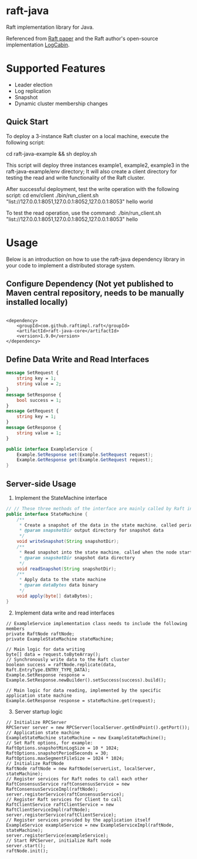 # raft-java
Raft implementation library for Java.

Referenced from [Raft paper](https://github.com/maemual/raft-zh_cn) and the Raft author's open-source implementation [LogCabin](https://github.com/logcabin/logcabin).

# Supported Features
* Leader election
* Log replication
* Snapshot
* Dynamic cluster membership changes

## Quick Start
To deploy a 3-instance Raft cluster on a local machine, execute the following script:

cd raft-java-example && sh deploy.sh

This script will deploy three instances example1, example2, example3 in the raft-java-example/env directory;
It will also create a client directory for testing the read and write functionality of the Raft cluster.

After successful deployment, test the write operation with the following script:
cd env/client
./bin/run_client.sh "list://127.0.0.1:8051,127.0.0.1:8052,127.0.0.1:8053" hello world

To test the read operation, use the command:
./bin/run_client.sh "list://127.0.0.1:8051,127.0.0.1:8052,127.0.0.1:8053" hello

# Usage
Below is an introduction on how to use the raft-java dependency library in your code to implement a distributed storage system.

## Configure Dependency (Not yet published to Maven central repository, needs to be manually installed locally)
```

<dependency>
    <groupId>com.github.raftimpl.raft</groupId>
    <artifactId>raft-java-core</artifactId>
    <version>1.9.0</version>
</dependency>
```

## Define Data Write and Read Interfaces
```protobuf
message SetRequest {
    string key = 1;
    string value = 2;
}
message SetResponse {
    bool success = 1;
}
message GetRequest {
    string key = 1;
}
message GetResponse {
    string value = 1;
}
```
```java
public interface ExampleService {
    Example.SetResponse set(Example.SetRequest request);
    Example.GetResponse get(Example.GetRequest request);
}
```

## Server-side Usage
1. Implement the StateMachine interface
```java
// // These three methods of the interface are mainly called by Raft internally
public interface StateMachine {
    /**
     * Create a snapshot of the data in the state machine, called periodically by each node locally
     * @param snapshotDir output directory for snapshot data
     */
    void writeSnapshot(String snapshotDir);
    /**
     * Read snapshot into the state machine, called when the node starts
     * @param snapshotDir snapshot data directory
     */
    void readSnapshot(String snapshotDir);
    /**
     * Apply data to the state machine
     * @param dataBytes data binary
     */
    void apply(byte[] dataBytes);
}
```

2. Implement data write and read interfaces
```
// ExampleService implementation class needs to include the following members
private RaftNode raftNode;
private ExampleStateMachine stateMachine;
```
```
// Main logic for data writing
byte[] data = request.toByteArray();
// Synchronously write data to the Raft cluster
boolean success = raftNode.replicate(data, Raft.EntryType.ENTRY_TYPE_DATA);
Example.SetResponse response = Example.SetResponse.newBuilder().setSuccess(success).build();
```
```
// Main logic for data reading, implemented by the specific application state machine
Example.GetResponse response = stateMachine.get(request);
```

3. Server startup logic
```
// Initialize RPCServer
RPCServer server = new RPCServer(localServer.getEndPoint().getPort());
// Application state machine
ExampleStateMachine stateMachine = new ExampleStateMachine();
// Set Raft options, for example:
RaftOptions.snapshotMinLogSize = 10 * 1024;
RaftOptions.snapshotPeriodSeconds = 30;
RaftOptions.maxSegmentFileSize = 1024 * 1024;
// Initialize RaftNode
RaftNode raftNode = new RaftNode(serverList, localServer, stateMachine);
// Register services for Raft nodes to call each other
RaftConsensusService raftConsensusService = new RaftConsensusServiceImpl(raftNode);
server.registerService(raftConsensusService);
// Register Raft services for Client to call
RaftClientService raftClientService = new RaftClientServiceImpl(raftNode);
server.registerService(raftClientService);
// Register services provided by the application itself
ExampleService exampleService = new ExampleServiceImpl(raftNode, stateMachine);
server.registerService(exampleService);
// Start RPCServer, initialize Raft node
server.start();
raftNode.init();
```
